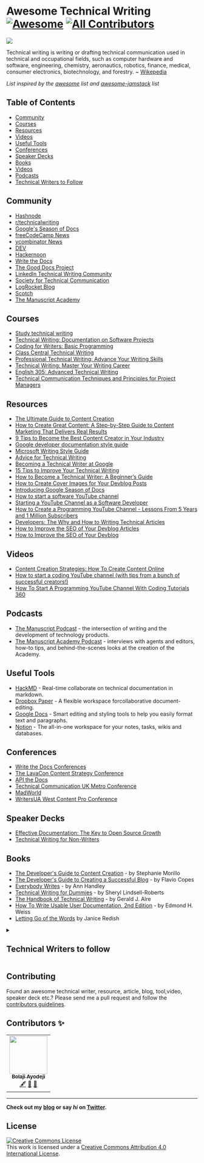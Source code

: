 # Awesome Technical Writing [![Awesome](https://cdn.rawgit.com/sindresorhus/awesome/d7305f38d29fed78fa85652e3a63e154dd8e8829/media/badge.svg)](https://github.com/sindresorhus/awesome) <!-- ALL-CONTRIBUTORS-BADGE:START - Do not remove or modify this section -->[![All Contributors](https://img.shields.io/badge/all_contributors-1-orange.svg?style=flat-square)](#contributors-)
<!-- ALL-CONTRIBUTORS-BADGE:END -->

![](https://repository-images.githubusercontent.com/221308953/36034800-6311-11ea-8418-8a1a03c97d81)

Technical writing is writing or drafting technical communication used in technical and occupational fields, such as computer hardware and software, engineering, chemistry, aeronautics, robotics, finance, medical, consumer electronics, biotechnology, and forestry. ~ [Wikepedia](https://en.wikipedia.org/wiki/Technical_writing)

*List inspired by the [awesome](https://github.com/sindresorhus/awesome) list and [awesome-jamstack](https://github.com/bolajiayodeji/awesome-jamstack) list*

## Table of Contents
- [Community](#community)
- [Courses](#courses) 
- [Resources](#resources)
- [Videos](#videos) 
- [Useful Tools](#useful-tools)
- [Conferences](#conferences)
- [Speaker Decks](#speaker-decks)
- [Books](#books)
- [Videos](#videos)
- [Podcasts](#podcasts)
- [Technical Writers to Follow](#technical-writers-to-follow)


## Community
* [Hashnode](https://hashnode.com/)
* [r/technicalwriting](https://www.reddit.com/r/technicalwriting/)
* [Google's Season of Docs](https://developers.google.com/season-of-docs/)
* [freeCodeCamp News](https://www.freecodecamp.org/news/)
* [ycombinator News](https://news.ycombinator.com/)
* [DEV](https://dev.to/)
* [Hackernoon](https://hackernoon.com/)
* [Write the Docs ](https://www.writethedocs.org/)
* [The Good Docs Project](https://thegooddocsproject.dev/)
* [LinkedIn Technical Writing Community](https://www.linkedin.com/groups/13705342/)
* [Society for Technical Communication](https://www.stc.org/)
* [LogRocket Blog](https://blog.logrocket.com/)
* [Scotch](https://scotch.io/)
* [The Manuscript Academy](https://manuscriptacademy.com/)


## Courses
* [Study technical writing](https://developers.google.com/tech-writing/overview)
* [Technical Writing: Documentation on Software Projects](https://www.pluralsight.com/courses/technical-writing-software-documentation)
* [Coding for Writers: Basic Programming](https://www.udemy.com/course/coding-for-writers-1-basic-programming/)
* [Class Central Technical Writing](https://www.classcentral.com/course/technical-writing-7117)
* [Professional Technical Writing: Advance Your Writing Skills](https://www.udemy.com/technical-writing-and-editing/)
* [Technical Writing: Master Your Writing Career](https://www.udemy.com/technical-writing/)
* [English 305: Advanced Technical Writing](https://study.com/academy/course/technical-writing-course.html)
* [Technical Communication Techniques and Principles for Project Managers](https://ce.uwec.edu/programs/technical-communication-techniques-and-principles-project-managers/)

## Resources
* [The Ultimate Guide to Content Creation](https://blog.hubspot.com/marketing/content-creation)
* [How to Create Great Content: A Step-by-Step Guide to Content Marketing That Delivers Real Results](https://www.inc.com/jeff-haden/how-to-create-great-content-a-step-by-step-guide-to-content-marketing-that-delivers-real-results.html)
* [9 Tips to Become the Best Content Creator in Your Industry](https://www.weidert.com/blog/tips-to-make-you-the-best-content-creator-in-your-industry)
* [Google developer documentation style guide](https://developers.google.com/style)
* [Microsoft Writing Style Guide](https://docs.microsoft.com/en-us/style-guide/welcome/)
* [Advice for Technical Writing](https://css-tricks.com/advice-for-technical-writing/)
* [Becoming a Technical Writer at Google](https://developers.google.com/tech-writing/becoming)
* [15 Tips to Improve Your Technical Writing](https://thebestschools.org/magazine/technical-writing-tips/)
* [How to Become a Technical Writer: A Beginner’s Guide](https://www.instructionalsolutions.com/blog/become-a-technical-writer)
* [How to Create Cover Images for Your Devblog Posts](https://townhall.hashnode.com/how-to-create-cover-images-for-your-devblog-posts-cjyo53edo000heys1p7iuylpw)
* [Introducing Google Season of Docs](https://bolajiayodeji.com/introducing-google-season-of-docs-ck27y4gzc007ocws12njwqpy2)
* [How to start a software YouTube channel](https://www.freecodecamp.org/news/how-to-start-a-software-youtube-channel/)
* [Starting a YouTube Channel as a Software Developer](https://www.claudiobernasconi.ch/2019/03/20/starting-a-youtube-channel-as-a-software-developer/0)
* [How to Create a Programming YouTube Channel - Lessons From 5 Years and 1 Million Subscribers](https://www.freecodecamp.org/news/how-to-start-a-software-youtube-channel-video-course/)
* [Developers: The Why and How to Writing Technical Articles](https://www.freecodecamp.org/news/developers-the-why-and-how-to-writing-technical-articles-54e824789ef6/)
* [How to Improve the SEO of Your Devblog Articles](https://townhall.hashnode.com/how-to-improve-the-seo-of-your-devblog-articles-cjz3u8lk3003gavs1l071dzoz)
* [How to Improve the SEO of Your Devblog](https://townhall.hashnode.com/how-to-improve-the-seo-of-your-devblog-cjz191c0e00380ks1nbtpwh8f)

## Videos
* [Content Creation Strategies: How To Create Content Online](https://www.youtube.com/watch?v=APQoWEqezFc)
* [How to start a coding YouTube channel (with tips from a bunch of successful creators!)](https://www.youtube.com/watch?v=AsTagX5tG4E)
* [How To Start A Programming YouTube Channel With Coding Tutorials 360](https://www.youtube.com/watch?v=aeCRHv4XUPU)
  
## Podcasts
* [The Manuscript Podcast](https://brenobarreto.co/the-manuscript-podcast/) - the intersection of writing and the development of technology products.
* [The Manuscript Academy Podcast](podcast) - interviews with agents and editors, how-to tips, and behind-the-scenes looks at the creation of the Academy.

## Useful Tools
* [HackMD](https://hackmd.io/) - Real-time collaborate on technical documentation in markdown.
* [Dropbox Paper](https://www.dropbox.com/paper) - A flexible workspace forcollaborative document-editing.
* [Google Docs](https://docs.google.com/) - Smart editing and styling tools to help you easily format text and paragraphs.
* [Notion](https://notion.so) - The all-in-one workspace for your notes, tasks, wikis and databases.

## Conferences
* [Write the Docs Conferences](https://www.writethedocs.org/conf/)
* [The LavaCon Content Strategy Conference ](https://lavacon.org/)
* [API the Docs](https://apithedocs.org/)
* [Technical Communication UK Metro Conference](http://technicalcommunicationuk.com/)
* [MadWorld](https://www.madcapsoftware.com/madworld-conferences/)
* [WritersUA West Content Pro Conference](http://west.writersua.com/)

## Speaker Decks
* [Effective Documentation: The Key to Open Source Growth](https://slides.com/bolajiayodeji/effective-oss-docs)
* [Technical Writing for Non-Writers](https://speakerdeck.com/taroth21/technical-writing-for-non-writers)

## Books
* [The Developer's Guide to Content Creation](https://www.developersguidetocontent.com/) - by Stephanie Morillo
* [The Developer's Guide to Creating a Successful Blog](https://gumroad.com/l/successfulblog) - by  Flavio Copes
* [Everybody Writes](https://www.goodreads.com/book/show/23001125-everybody-writes) - by Ann Handley
* [Technical Writing for Dummies](http://www.amazon.co.uk/Technical-Writing-Dummies-Sheryl-Lindsell-Roberts/dp/0764553089/ref=sr_1_1?ie=UTF8&s=books&qid=1283958591&sr=8-1) - by Sheryl Lindsell-Roberts
* [The Handbook of Technical Writing](https://www.amazon.com/gp/aw/d/1457675528/ref=cm_cr_arp_mb_bdcrb_top?ie=UTF8) - by Gerald J. Alre
* [How To Write Usable User Documentation, 2nd Edition](https://www.amazon.com/How-Write-Usable-User-Documentation/dp/0897746392/ref=sr_1_1) - by Edmond H. Weiss
* [Letting Go of the Words](https://www.goodreads.com/book/show/1135441.Letting_Go_of_the_Words) by Janice Redish

<details>
  <summary>
    
   ## Technical Writers to follow
    
  </summary>
  
| Name              | Link to Blog                                                             | Link to Twitter                                                          |
|-------------------|--------------------------------------------------------------------------|--------------------------------------------------------------------------|
| Bolaji Ayodeji    | [https://bolajiayodeji.com](https://bolajiayodeji.com)                   | [@iambolajiayo](https://twitter.com/iambolajiayo)     |
| Angie Jones       | [https://angiejones.tech/](https://angiejones.tech/)                     | [@techgirl1908](https://twitter.com/techgirl1908)     |
| Sarah Drasner     | [https://sarah.dev/writing](https://sarah.dev/writing)                   | [@sarah_edo](https://twitter.com/sarah_edo)           |
| Prosper Otemuyiwa | [https://medium.com/@unicodeveloper](https://medium.com/@unicodeveloper) | [@unicodeveloper](https://twitter.com/unicodeveloper) |
| Ire Aderinokun    | [https://bitsofco.de/](https://bitsofco.de/)                             | [@ireaderinokun](https://twitter.com/ireaderinokun)   |

 </details>

## Contributing
Found an awesome technical writer, resource, article, blog, tool,video, speaker deck etc.? Please send me a pull request and follow the [contributors guidelines](/CONTRIBUTING.md).


## Contributors ✨

<!-- ALL-CONTRIBUTORS-LIST:START - Do not remove or modify this section -->
<!-- prettier-ignore-start -->
<!-- markdownlint-disable -->
<table>
  <tr>
    <td align="center"><a href="https://www.patreon.com/bolajiayodeji"><img src="https://avatars2.githubusercontent.com/u/30334776?v=4" width="100px;" alt=""/><br /><sub><b>Bolaji Ayodeji</b></sub></a><br /><a href="#content-BolajiAyodeji" title="Content">🖋</a> <a href="https://github.com/BolajiAyodeji/awesome-technical-writing/commits?author=BolajiAyodeji" title="Documentation">📖</a> <a href="#design-BolajiAyodeji" title="Design">🎨</a></td>
  </tr>
</table>

<!-- markdownlint-enable -->
<!-- prettier-ignore-end -->
<!-- ALL-CONTRIBUTORS-LIST:END -->

---

**Check out my [blog](https://bolajiayodeji.com) or say *hi* on [Twitter](https://twitter.com/iambolajiayo).**

## License
<a rel="license" href="http://creativecommons.org/licenses/by/4.0/"><img alt="Creative Commons License" style="border-width:0" src="https://i.creativecommons.org/l/by/4.0/88x31.png" /></a><br />This work is licensed under a <a rel="license" href="http://creativecommons.org/licenses/by/4.0/">Creative Commons Attribution 4.0 International License</a>.
